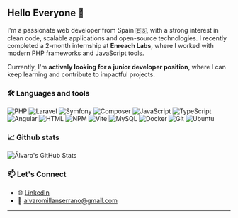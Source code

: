 ## Hello Everyone 👋

I'm a passionate web developer from Spain 🇪🇸, with a strong interest in clean code, scalable applications and open-source technologies. I recently completed a 2-month internship at **Enreach Labs**, where I worked with modern PHP frameworks and JavaScript tools.

Currently, I'm **actively looking for a junior developer position**, where I can keep learning and contribute to impactful projects.

### 🛠️ Languages and tools

![PHP](https://img.shields.io/badge/php-%23777BB4?style=flat-square&logo=php&logoColor=white)
![Laravel](https://img.shields.io/badge/laravel-%23FF2D20?style=flat-square&logo=laravel&logoColor=white)
![Symfony](https://img.shields.io/badge/symfony-%23000000?style=flat-square&logo=symfony&logoColor=white)
![Composer](https://img.shields.io/badge/composer-%23865634?style=flat-square&logo=composer&logoColor=white)
![JavaScript](https://img.shields.io/badge/-JavaScript-FCAA00?style=flat-square&logo=JavaScript&logoColor=white)
![TypeScript](https://img.shields.io/badge/-TypeScript-007ACC?style=flat-square&logo=TypeScript&logoColor=white)
![Angular](https://img.shields.io/badge/-Angular-DD0031?style=flat-square&logo=angular&logoColor=white)
![HTML](https://img.shields.io/badge/-HTML5-E34F26?style=flat-square&logo=html5&logoColor=white)
![NPM](https://img.shields.io/badge/-NPM-CB3837?style=flat-square&logo=npm&logoColor=white)
![Vite](https://img.shields.io/badge/vite-%23646CFF?style=flat-square&logo=vite&logoColor=white)
![MySQL](https://img.shields.io/badge/mysql-%2300f?style=flat-square&logo=mysql&logoColor=white)
![Docker](https://img.shields.io/badge/-Docker-2496ED?style=flat-square&logo=docker&logoColor=white)
![Git](https://img.shields.io/badge/git-%23F05033?style=flat-square&logo=git&logoColor=white)
![Ubuntu](https://img.shields.io/badge/Ubuntu-E95420?style=flat-square&logo=ubuntu&logoColor=white)

### 📈 Github stats 

![Álvaro's GitHub Stats](https://github-readme-stats.vercel.app/api?username=virago536&show_icons=true&theme=radical)


### 📫 Let's Connect

- 🌐 [LinkedIn](www.linkedin.com/in/alvaro-millan-serrano)
- 📧 alvaromillanserrano@gmail.com

---
